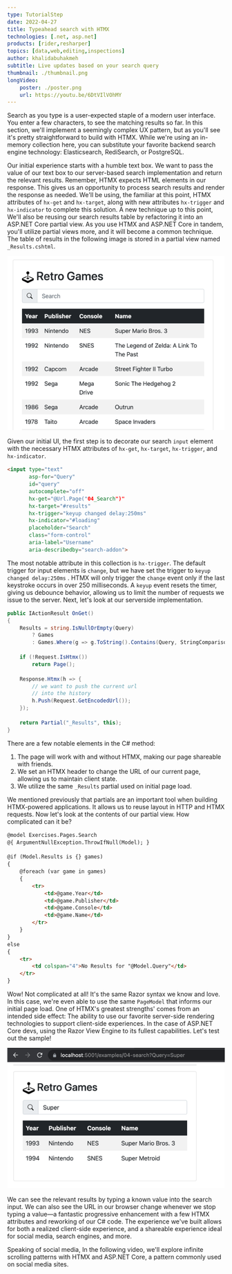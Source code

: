 ```yaml
---
type: TutorialStep
date: 2022-04-27
title: Typeahead search with HTMX
technologies: [.net, asp.net]
products: [rider,resharper]
topics: [data,web,editing,inspections]
author: khalidabuhakmeh
subtitle: Live updates based on your search query
thumbnail: ./thumbnail.png
longVideo:
    poster: ./poster.png
    url: https://youtu.be/6DtVIlVOhMY
---
```


Search as you type is a user-expected staple of a modern user interface. You enter a few characters, to see the matching results so far. In this section, we'll implement a seemingly complex UX pattern, but as you'll see it's pretty straightforward to build with HTMX. While we're using an in-memory collection here, you can substitute your favorite backend search engine technology: Elasticsearch, RediSearch, or PostgreSQL.

Our initial experience starts with a humble text box. We want to pass the value of our text box to our server-based search implementation and return the relevant results. Remember, HTMX expects HTML elements in our response. This gives us an opportunity to process search results and render the response as needed. We'll be using, the familiar at this point, HTMX attributes of `hx-get` and `hx-target`, along with new attributes `hx-trigger` and `hx-indicator` to complete this solution. A new technique up to this point, We'll also be reusing our search results table by refactoring it into an ASP.NET Core partial view. As you use HTMX and ASP.NET Core in tandem, you'll utilize partial views more, and it will become a common technique. The table of results in the following image is stored in a partial view named `_Results.cshtml`.

![The search UI using HTMX and ASP.NET Core](img.png)

Given our initial UI, the first step is to decorate our search `input` element with the necessary HTMX attributes of `hx-get`, `hx-target`, `hx-trigger`, and `hx-indicator`.

```html
<input type="text"
       asp-for="Query"
       id="query"
       autocomplete="off"
       hx-get="@Url.Page("04_Search")"
       hx-target="#results"
       hx-trigger="keyup changed delay:250ms"
       hx-indicator="#loading"
       placeholder="Search"
       class="form-control"
       aria-label="Username"
       aria-describedby="search-addon">
```

The most notable attribute in this collection is `hx-trigger`. The default trigger for input elements is `change`, but we have set the trigger to `keyup changed delay:250ms` . HTMX will only trigger the `change` event only if the last keystroke occurs in over 250 milliseconds. A `keyup` event resets the timer, giving us debounce behavior, allowing us to limit the number of requests we issue to the server. Next, let's look at our serverside implementation.

```c#
public IActionResult OnGet()
{
    Results = string.IsNullOrEmpty(Query)
        ? Games
        : Games.Where(g => g.ToString().Contains(Query, StringComparison.OrdinalIgnoreCase)).ToList();

    if (!Request.IsHtmx()) 
        return Page();
    
    Response.Htmx(h => {
        // we want to push the current url 
        // into the history
        h.Push(Request.GetEncodedUrl());
    });

    return Partial("_Results", this);
}
```

There are a few notable elements in the C# method:

1. The page will work with and without HTMX, making our page shareable with friends.
1. We set an HTMX header to change the URL of our current page, allowing us to maintain client state.
1. We utilize the same `_Results` partial used on initial page load.

We mentioned previously that partials are an important tool when building HTMX-powered applications. It allows us to reuse layout in HTTP and HTMX requests. Now let's look at the contents of our partial view. How complicated can it be?

```html
@model Exercises.Pages.Search
@{ ArgumentNullException.ThrowIfNull(Model); }

@if (Model.Results is {} games)
{
    @foreach (var game in games)
    {
        <tr>
            <td>@game.Year</td>
            <td>@game.Publisher</td>
            <td>@game.Console</td>
            <td>@game.Name</td>
        </tr>
    }
}
else
{
    <tr>
        <td colspan="4">No Results for "@Model.Query"</td>
    </tr>
}
```

Wow! Not complicated at all! It's the same Razor syntax we know and love. In this case, we're even able to use the same `PageModel` that informs our initial page load. One of HTMX's greatest strengths' comes from an intended side effect: The ability to use our favorite server-side rendering technologies to support client-side experiences. In the case of ASP.NET Core devs, using the Razor View Engine to its fullest capabilities. Let's test out the sample!

![Working sample running search](img_1.png)

We can see the relevant results by typing a known value into the search input. We can also see the URL in our browser change whenever we stop typing a value—a fantastic progressive enhancement with a few HTMX attributes and reworking of our C# code. The experience we've built allows for both a realized client-side experience, and a shareable experience ideal for social media, search engines, and more.

Speaking of social media, In the following video, we'll explore infinite scrolling patterns with HTMX and ASP.NET Core, a pattern commonly used on social media sites.